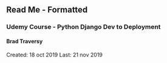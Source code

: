 Read Me - Formatted
---------------------

### Udemy Course - Python Django Dev to Deployment

#### Brad Traversy


Created:	18 oct 2019
Last:		21 nov 2019

